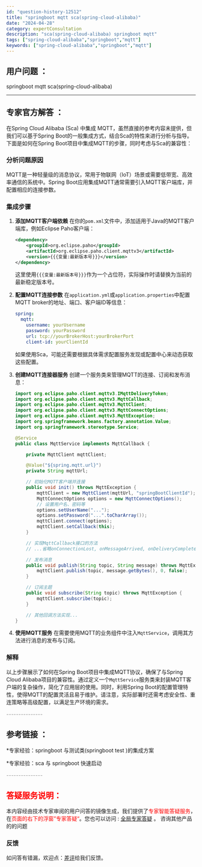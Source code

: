 ```yaml
---
id: "question-history-12512"
title: "springboot mqtt sca(spring-cloud-alibaba)"
date: "2024-04-28"
category: expertConsultation
description: "sca(spring-cloud-alibaba) springboot mqtt"
tags: ["spring-cloud-alibaba","springboot","mqtt"]
keywords: ["spring-cloud-alibaba","springboot","mqtt"]
---
```


## 用户问题 ： 
 springboot mqtt sca(spring-cloud-alibaba) 

---------------
## 专家官方解答 ：

在Spring Cloud Alibaba (Sca) 中集成 MQTT，虽然直接的参考内容未提供，但我们可以基于Spring Boot的一般集成方式，结合Sca的特性来进行分析与指导。下面是如何在Spring Boot项目中集成MQTT的步骤，同时考虑与Sca的兼容性：

### 分析问题原因

MQTT是一种轻量级的消息协议，常用于物联网（IoT）场景或需要低带宽、高效率通信的系统中。Spring Boot应用集成MQTT通常需要引入MQTT客户端库，并配置相应的连接参数。

### 集成步骤

1. **添加MQTT客户端依赖**
   在你的`pom.xml`文件中，添加适用于Java的MQTT客户端库，例如Eclipse Paho客户端：
   ```xml
   <dependency>
       <groupId>org.eclipse.paho</groupId>
       <artifactId>org.eclipse.paho.client.mqttv3</artifactId>
       <version>{{{变量:最新版本号}}}</version>
   </dependency>
   ```
   这里使用`{{{变量:最新版本号}}}`作为一个占位符，实际操作时请替换为当前的最新稳定版本号。

2. **配置MQTT连接参数**
   在`application.yml`或`application.properties`中配置MQTT broker的地址、端口、客户端ID等信息：
   ```yaml
   spring:
     mqtt:
       username: yourUsername
       password: yourPassword
       url: tcp://yourBrokerHost:yourBrokerPort
       client-id: yourClientId
   ```
   如果使用Sca，可能还需要根据具体需求配置服务发现或配置中心来动态获取这些配置。

3. **创建MQTT连接器服务**
   创建一个服务类来管理MQTT的连接、订阅和发布消息：
   ```java
   import org.eclipse.paho.client.mqttv3.IMqttDeliveryToken;
   import org.eclipse.paho.client.mqttv3.MqttCallback;
   import org.eclipse.paho.client.mqttv3.MqttClient;
   import org.eclipse.paho.client.mqttv3.MqttConnectOptions;
   import org.eclipse.paho.client.mqttv3.MqttException;
   import org.springframework.beans.factory.annotation.Value;
   import org.springframework.stereotype.Service;

   @Service
   public class MqttService implements MqttCallback {
   
       private MqttClient mqttClient;
   
       @Value("${spring.mqtt.url}")
       private String mqttUrl;
   
       // 初始化MQTT客户端并连接
       public void init() throws MqttException {
           mqttClient = new MqttClient(mqttUrl, "springBootClientId");
           MqttConnectOptions options = new MqttConnectOptions();
           // 设置用户名、密码等
           options.setUserName("...");
           options.setPassword("...".toCharArray());
           mqttClient.connect(options);
           mqttClient.setCallback(this);
       }
   
       // 实现MqttCallback接口的方法
       // ...省略onConnectionLost, onMessageArrived, onDeliveryComplete方法实现...
   
       // 发布消息
       public void publish(String topic, String message) throws MqttException {
           mqttClient.publish(topic, message.getBytes(), 0, false);
       }
   
       // 订阅主题
       public void subscribe(String topic) throws MqttException {
           mqttClient.subscribe(topic);
       }
   
       // 其他回调方法实现...
   }
   ```

4. **使用MQTT服务**
   在需要使用MQTT的业务组件中注入`MqttService`，调用其方法进行消息的发布与订阅。

### 解释

以上步骤展示了如何在Spring Boot项目中集成MQTT协议，确保了与Spring Cloud Alibaba项目的兼容性。通过定义一个`MqttService`服务类来封装MQTT客户端的复杂操作，简化了应用层的使用。同时，利用Spring Boot的配置管理特性，使得MQTT的配置灵活且易于维护。请注意，实际部署时还需考虑安全性、重连策略等高级配置，以满足生产环境的需求。


<font color="#949494">---------------</font> 


## 参考链接 ：

*专家经验：springboot 与测试类(springboot test )的集成方案 
 
 *专家经验：sca 与 springboot 快速启动 


 <font color="#949494">---------------</font> 
 


## <font color="#FF0000">答疑服务说明：</font> 

本内容经由技术专家审阅的用户问答的镜像生成，我们提供了<font color="#FF0000">专家智能答疑服务</font>，在<font color="#FF0000">页面的右下的浮窗”专家答疑“</font>。您也可以访问 : [全局专家答疑](https://opensource.alibaba.com/chatBot) 。 咨询其他产品的的问题

### 反馈
如问答有错漏，欢迎点：[差评](https://ai.nacos.io/user/feedbackByEnhancerGradePOJOID?enhancerGradePOJOId=12605)给我们反馈。
